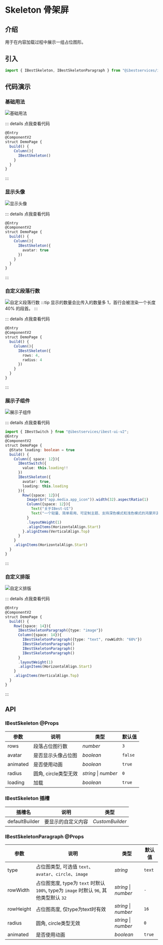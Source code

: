 # Skeleton 骨架屏

## 介绍

用于在内容加载过程中展示一组占位图形。
 
## 引入

```ts
import { IBestSkeleton, IBestSkeletonParagraph } from "@ibestservices/ibest-ui-v2";
```

## 代码演示

### 基础用法

![基础用法](./images/base.gif)

::: details 点我查看代码
```ts
@Entry
@ComponentV2
struct DemoPage {
  build() {
    Column(){
      IBestSkeleton()
    }
  }
}
```
:::

### 显示头像

![显示头像](./images/avatar.gif)

::: details 点我查看代码
```ts
@Entry
@ComponentV2
struct DemoPage {
  build() {
    Column(){
      IBestSkeleton({
        avatar: true
      })
    }
  }
}
```
:::

### 自定义段落行数

![自定义段落行数](./images/rows.gif)
:::tip
显示的数量会比传入的数量多 1，首行会被渲染一个长度 40% 的段首。
:::

::: details 点我查看代码
```ts
@Entry
@ComponentV2
struct DemoPage {
  build() {
    Column(){
      IBestSkeleton({
        rows: 4,
        radius: 4
      })
    }
  }
}
```
:::

### 展示子组件

![展示子组件](./images/show-child.gif)

::: details 点我查看代码
```ts
import { IBestSwitch } from "@ibestservices/ibest-ui-v2";
@Entry
@ComponentV2
struct DemoPage {
  @State loading: boolean = true
  build() {
    Column({ space: 12}){
      IBestSwitch({
        value: this.loading!!
      })
      IBestSkeleton({
        avatar: true,
        loading: this.loading
      }){
        Row({space: 12}){
          Image($r("app.media.app_icon")).width(32).aspectRatio(1)
          Column({space: 12}){
            Text("关于IBest-UI")
            Text("一个轻量、简单易用、可定制主题、支持深色模式和浅色模式的鸿蒙开源UI组件库。)
          }
          .layoutWeight(1)
          .alignItems(HorizontalAlign.Start)
        }.alignItems(VerticalAlign.Top)
      }
    }
    .alignItems(HorizontalAlign.Start)
  }
}
```
:::

### 自定义排版

![自定义排版](./images/custom-arrange.gif)

::: details 点我查看代码
```ts
@Entry
@ComponentV2
struct DemoPage {
  build() {
    Row({space: 14}){
      IBestSkeletonParagraph({type: "image"})
      Column({space: 14}){
        IBestSkeletonParagraph({type: "text", rowWidth: "60%"})
        IBestSkeletonParagraph()
        IBestSkeletonParagraph()
        IBestSkeletonParagraph()
      }
      .layoutWeight(1)
      .alignItems(HorizontalAlign.Start)
    }
    .alignItems(VerticalAlign.Top)
  }
}
```
:::


## API

### IBestSkeleton @Props

| 参数          | 说明                                 | 类型      | 默认值     |
| ------------ | ----------------------------------- | --------- | ---------- |
| rows         | 段落占位图行数                         | _number_  | `3` |
| avatar       | 是否显示头像占位图                      | _boolean_ |  `false`  |
| animated     | 是否使用动画                           | _boolean_ |  `true`  |
| radius       | 圆角, circle类型无效                   | _string_ \| _number_ |  `0`  |
| loading      | 加载                                  | _boolean_ |  `true`  |

### IBestSkeleton 插槽

| 插槽名              | 说明                | 类型             |
| ------------------ | -------------------| ----------------|
| defaultBuilder     | 要显示的自定义内容    | _CustomBuilder_ |

### IBestSkeletonParagraph @Props

| 参数          | 说明                                 | 类型      | 默认值     |
| ------------ | ----------------------------------- | --------- | ---------- |
| type         | 占位图类型, 可选值 `text`、`avatar`、`circle`、`image`   | _string_  | `text` |
| rowWidth     | 占位图宽度, type为 `text` 时默认 `100%`, type为 `image` 时默认 `96`, 其他类型默认 `32`| _string_ \| _number_ |  `-`  |
| rowHeight    | 占位图高度, 仅type为text时有效           | _string_ \| _number_ |  `16`  |
| radius       | 圆角, circle类型无效                   | _string_ \| _number_ |  `0`  |
| animated     | 是否使用动画                           | _boolean_ |  `true`  |
